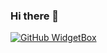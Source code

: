 ### Hi there 👋

<!--
**HasanKaps/HasanKaps** is a ✨ _special_ ✨ repository because its `README.md` (this file) appears on your GitHub profile.

Here are some ideas to get you started:

- 🔭 I’m currently working on ...
- 🌱 I’m currently learning ...
- 👯 I’m looking to collaborate on ...
- 🤔 I’m looking for help with ...
- 💬 Ask me about ...
- 📫 How to reach me: ...
- 😄 Pronouns: ...
- ⚡ Fun fact: ...
-->

[![GitHub WidgetBox](https://gh-widgetbox.vercel.app/api/profile?username=HasanKaps&data=followers,repositories,stars,commits)](https://github.com/Gaurav-Gosain/github-widgetbox)
